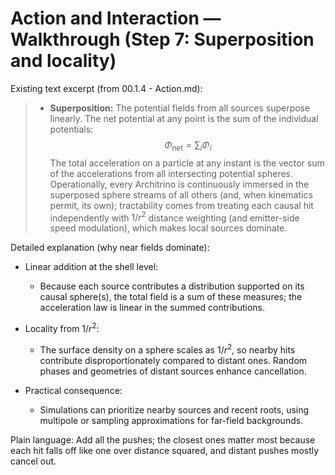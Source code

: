 # Action and Interaction — Walkthrough (Step 7: Superposition and locality)

Existing text excerpt (from 00.1.4 - Action.md):
> -   **Superposition:** The potential fields from all sources superpose linearly. The net potential at any point is the sum of the individual potentials:
>     $$
>     \Phi_{\text{net}} = \sum_{i} \Phi_i
>     $$
>     The total acceleration on a particle at any instant is the vector sum of the accelerations from all intersecting potential spheres. Operationally, every Architrino is continuously immersed in the superposed sphere streams of all others (and, when kinematics permit, its own); tractability comes from treating each causal hit independently with $1/r^2$ distance weighting (and emitter-side speed modulation), which makes local sources dominate.

Detailed explanation (why near fields dominate):

- Linear addition at the shell level:
  - Because each source contributes a distribution supported on its causal sphere(s), the total field is a sum of these measures; the acceleration law is linear in the summed contributions.

- Locality from $1/r^2$:
  - The surface density on a sphere scales as $1/r^2$, so nearby hits contribute disproportionately compared to distant ones. Random phases and geometries of distant sources enhance cancellation.

- Practical consequence:
  - Simulations can prioritize nearby sources and recent roots, using multipole or sampling approximations for far-field backgrounds.

Plain language: Add all the pushes; the closest ones matter most because each hit falls off like one over distance squared, and distant pushes mostly cancel out.
